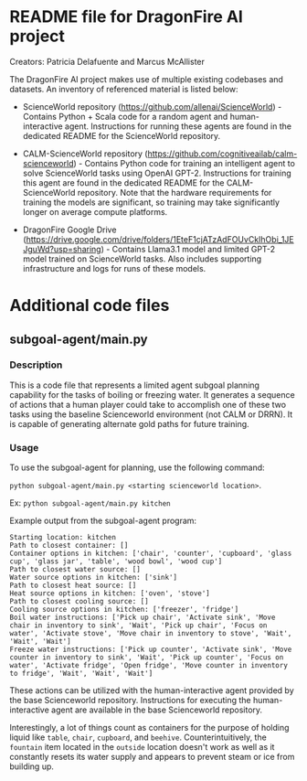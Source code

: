 # README file for DragonFire AI project
Creators: Patricia Delafuente and Marcus McAllister

The DragonFire AI project makes use of multiple existing codebases and datasets.  An inventory of referenced material is listed below:

- ScienceWorld repository (https://github.com/allenai/ScienceWorld) - Contains Python + Scala code for a random agent and human-interactive agent.  Instructions for running these agents are found in the dedicated README for the ScienceWorld repository.

- CALM-ScienceWorld repository (https://github.com/cognitiveailab/calm-scienceworld) - Contains Python code for training an intelligent agent to solve ScienceWorld tasks using OpenAI GPT-2.  Instructions for training this agent are found in the dedicated README for the CALM-ScienceWorld repository.  Note that the hardware requirements for training the models are significant, so training may take significantly longer on average compute platforms.

- DragonFire Google Drive (https://drive.google.com/drive/folders/1EteF1cjATzAdFOUvCkIhObi_1JEJguWd?usp=sharing) - Contains Llama3.1 model and limited GPT-2 model trained on ScienceWorld tasks.  Also includes supporting infrastructure and logs for runs of these models.

# Additional code files
## subgoal-agent/main.py
### Description
This is a code file that represents a limited agent subgoal planning capability for the tasks of boiling or freezing water.  It generates a sequence of actions that a human player could take to accomplish one of these two tasks using the baseline Scienceworld environment (not CALM or DRRN).  It is capable of generating alternate gold paths for future training.

### Usage
To use the subgoal-agent for planning, use the following command:

`python subgoal-agent/main.py <starting scienceworld location>`.

Ex: `python subgoal-agent/main.py kitchen`

Example output from the subgoal-agent program:
```
Starting location: kitchen
Path to closest container: []
Container options in kitchen: ['chair', 'counter', 'cupboard', 'glass cup', 'glass jar', 'table', 'wood bowl', 'wood cup']
Path to closest water source: []
Water source options in kitchen: ['sink']
Path to closest heat source: []
Heat source options in kitchen: ['oven', 'stove']
Path to closest cooling source: []
Cooling source options in kitchen: ['freezer', 'fridge']
Boil water instructions: ['Pick up chair', 'Activate sink', 'Move chair in inventory to sink', 'Wait', 'Pick up chair', 'Focus on water', 'Activate stove', 'Move chair in inventory to stove', 'Wait', 'Wait', 'Wait']
Freeze water instructions: ['Pick up counter', 'Activate sink', 'Move counter in inventory to sink', 'Wait', 'Pick up counter', 'Focus on water', 'Activate fridge', 'Open fridge', 'Move counter in inventory to fridge', 'Wait', 'Wait', 'Wait']
```

These actions can be utilized with the human-interactive agent provided by the base Scienceworld repository.  Instructions for executing the human-interactive agent are available in the base Scienceworld repository.

Interestingly, a lot of things count as containers for the purpose of holding liquid like `table`, `chair`, `cupboard`, and `beehive`.  Counterintuitively, the `fountain` item located in the `outside` location doesn't work as well as it constantly resets its water supply and appears to prevent steam or ice from building up.

